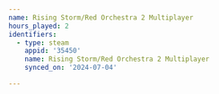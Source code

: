 ```yaml
---
name: Rising Storm/Red Orchestra 2 Multiplayer
hours_played: 2
identifiers:
  - type: steam
    appid: '35450'
    name: Rising Storm/Red Orchestra 2 Multiplayer
    synced_on: '2024-07-04'

---
```

